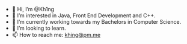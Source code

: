 - 👋 Hi, I’m @Kh1ng
- 👀 I’m interested in Java, Front End Development and C++.
- 🌱 I’m currently working towards my Bachelors in Computer Science.
- 💞️ I’m looking to learn.
- 📫 How to reach me: khing@pm.me

<!---
Kh1ng/Kh1ng is a ✨ special ✨ repository because its `README.md` (this file) appears on your GitHub profile.
You can click the Preview link to take a look at your changes.
--->
